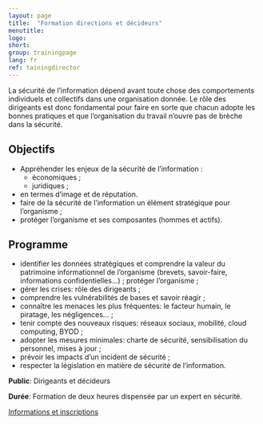 ```yaml
---
layout: page
title:  "Formation directions et décideurs"
menutitle:
logo:
short:
group: trainingpage
lang: fr
ref: tainingdirector
---
```

La sécurité de l’information dépend avant toute chose des comportements individuels et collectifs dans une organisation donnée. Le rôle des dirigeants est donc fondamental pour faire en sorte que chacun adopte les bonnes pratiques et que l’organisation du travail n’ouvre pas de brèche dans la sécurité.

## Objectifs

* Appréhender les enjeux de la sécurité de l’information :
  * économiques ;
  * juridiques ;
* en termes d’image et de réputation.
* faire de la sécurité de l’information un élément stratégique pour l’organisme ;
* protéger l’organisme et ses composantes (hommes et actifs).

## Programme

* identifier les données stratégiques et comprendre la valeur du patrimoine informationnel de l’organisme (brevets, savoir-faire, informations confidentielles…) ;
protéger l’organisme ;
* gérer les crises: rôle des dirigeants ;
* comprendre les vulnérabilités de bases et savoir réagir ;
* connaître les menaces les plus fréquentes: le facteur humain, le piratage, les négligences… ;
* tenir compte des nouveaux risques: réseaux sociaux, mobilité, cloud computing, BYOD ;
* adopter les mesures minimales: charte de sécurité, sensibilisation du personnel, mises à jour ;
* prévoir les impacts d’un incident de sécurité ;
* respecter la législation en matière de sécurité de l’information.

**Public**: Dirigeants et décideurs

**Durée**: Formation de deux heures dispensée par un expert en sécurité.


[Informations et inscriptions](mailto:services@cases.lu?subject=Formation%20CASES)
